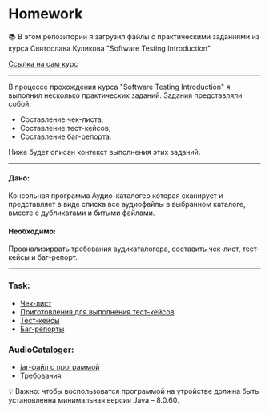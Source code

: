# Homework
📚 В этом репозитории я загрузил файлы с практическими заданиями из курса Святослава Куликова "Software Testing Introduction"

<a href="http://svyatoslav.biz/urls/stc_online/">Ссылка на сам курс </a>
____
В процессе прохождения курса "Software Testing Introduction" я выполнил несколько практических заданий. 
Задания представляли собой:
* Составление чек-листа;
* Составление тест-кейсов;
* Составление баг-репорта.

Ниже будет описан контекст выполнения этих заданий.
____

#### Дано:
Консольная программа Аудио-каталогер которая сканирует и представляет в виде списка все аудиофайлы в выбранном каталоге, вместе с дубликатами и битыми файлами.

#### Необходимо:
Проанализирвать требования аудикаталогера, составить чек-лист, тест-кейсы и баг-репорт.  

___

### Task:
* <a href="https://github.com/Tolstoluckiy/Practice-task-from-Software-Testing-Introduction-/blob/main/Check%20List.pdf"> Чек-лист </a>
* <a href="https://github.com/Tolstoluckiy/Practice-task-from-Software-Testing-Introduction-/blob/main/Preparations.pdf"> Приготовления для выполнения тест-кейсов </a>
* <a href="https://github.com/Tolstoluckiy/Practice-task-from-Software-Testing-Introduction-/blob/main/Test-suit.pdf"> Тест-кейсы </a>
* <a href="https://github.com/Tolstoluckiy/Practice-task-from-Software-Testing-Introduction-/blob/main/Defect%20Report.pdf"> Баг-репорты </a>

### AudioCataloger: 
* <a href="https://github.com/Tolstoluckiy/Practice-task-from-Software-Testing-Introduction-/blob/main/AudioCataloger.jar"> jar-файл с программой </a>
* <a href="https://github.com/Tolstoluckiy/Practice-task-from-Software-Testing-Introduction-/blob/main/Audio_Cataloger_Requirements.pdf"> Требования </a>

💡 Важно: чтобы воспользоватся программой на утройстве должна быть установленна минимальная версия Java – 8.0.60.

